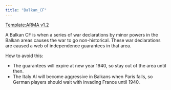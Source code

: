```yaml
---
title: "Balkan_CF"
---
```


[Template:ARMA
v1.2](/index.php?title=Template:ARMA_v1.2&action=edit&redlink=1 "Template:ARMA v1.2 (page does not exist)")

A Balkan CF is when a series of war declarations by minor powers in the
Balkan areas causes the war to go non-historical. These war declarations
are caused a web of independence guarantees in that area.

How to avoid this:

-   The guarantees will expire at new year 1940, so stay out of the area
    until then.
-   The Italy AI will become aggressive in Balkans when Paris falls, so
    German players should wait with invading France until 1940.
